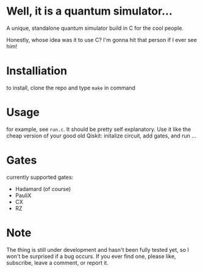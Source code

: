 
# Well, it is a quantum simulator...

A unique, standalone quantum simulator build in C for the cool people.

Honestly, whose idea was it to use C? I'm gonna hit that person if I ever see him!

# Installiation

to install, clone the repo and type `make` in command

# Usage

for example, see `run.c`. It should be pretty self explanatory. Use it like the cheap version of your good old Qiskit: initalize circuit, add gates, and run ...

# Gates

 currently supported gates:
 - Hadamard (of course)
 - PauliX
 - CX
 - RZ

# Note

The thing is still under development and hasn't been fully tested yet, so I won't be surprised if a bug occurs. If you ever find one, please like, subscribe, leave a comment, or report it.
